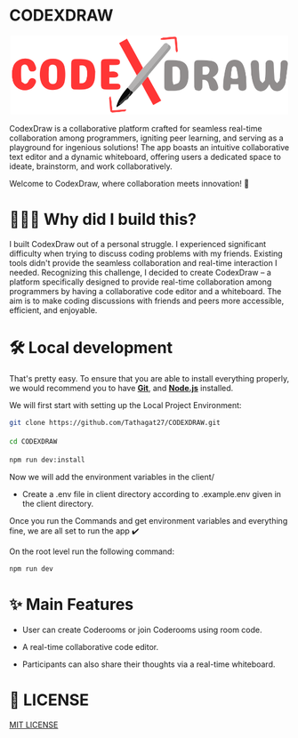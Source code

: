 # CODEXDRAW

<p align="center">
  <img src="https://github.com/Tathagat27/CODEXDRAW/blob/main/client/src/assets/codexDrawcropedAdobe.svg" width="500" />
</p>


CodexDraw is a collaborative platform crafted for seamless real-time collaboration among programmers, igniting peer learning, and serving as a playground for ingenious solutions! The app boasts an intuitive collaborative text editor and a dynamic whiteboard, offering users a dedicated space to ideate, brainstorm, and work collaboratively. 

Welcome to CodexDraw, where collaboration meets innovation! 🚀

# 🧑🏻‍💻 Why did I build this?

I built CodexDraw out of a personal struggle. I experienced significant difficulty when trying to discuss coding problems with my friends. Existing tools didn't provide the seamless collaboration and real-time interaction I needed. Recognizing this challenge, I decided to create CodexDraw – a platform specifically designed to provide real-time collaboration among programmers by having a collaborative code editor and a whiteboard. The aim is to make coding discussions with friends and peers more accessible, efficient, and enjoyable.

# 🛠️ Local development

That's pretty easy. To ensure that you are able to install everything properly, we would recommend you to have <b>[Git](https://git-scm.com/downloads)</b>, and <b>[Node.js](https://nodejs.org/en/download)</b> installed.

We will first start with setting up the Local Project Environment:

```sh
git clone https://github.com/Tathagat27/CODEXDRAW.git

cd CODEXDRAW

npm run dev:install

```

Now we will add the environment variables in the client/

 - Create a .env file in client directory according to .example.env given in the client directory.

Once you run the Commands and get environment variables and everything fine, we are all set to run the app ✔️

On the root level run the following command:

```sh
npm run dev
```


# ✨ Main Features

- User can create Coderooms or join Coderooms using room code.

- A real-time collaborative code editor.

- Participants can also share their thoughts via a real-time whiteboard.


# 📜 LICENSE

[MIT LICENSE](https://github.com/Tathagat27/CODEXDRAW/blob/main/LICENSE)
